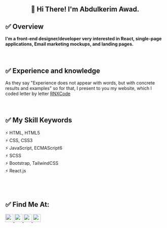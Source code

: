 <h2 align="center">👋 Hi There! I'm Abdulkerim Awad.</h2>  

<h2>✅ Overview</h2>
<strong>I'm a front-end designer/developer very interested in React, single-page applications, Email marketing mockups, and landing pages.</strong>
<br/>
<br/>
<br/>

<h2>✅ Experience and knowledge</h2>
 As they say "Experience does not appear with words, but with concrete results and examples" so for that, I present to you my website, which I coded letter by letter <a href='https://rnxcode.com'><span>RNX</span>Code</a>
 <br/>
 <br/>
 <br/>

<h2>✅ My Skill Keywords</h2>
⚡ HTML, HTML5 <br/>
⚡ CSS, CSS3 <br/>
⚡ JavaScript, ECMAScript6 <br/>
⚡ SCSS <br/>
⚡ Bootstrap, TailwindCSS <br/>
⚡ React.js <br/>
<br/>
<br/>
<br/>

<h2>✅ Find Me At:</h2>
<div>
    <a href="https://www.linkedin.com/in/abdulkerim-awad-92652321a/">
        <img src="https://img.shields.io/badge/linkedin-%230077B5.svg?&style=for-the-badge&logo=linkedin&logoColor=white" height=25>
    </a>
 
  <a href="https://stackoverflow.com/users/14137474/abdulkerim">
        <img src="https://img.shields.io/badge/Stack_Overflow-FE7A16?style=for-the-badge&logo=stack-overflow&logoColor=white" height=25>
    </a>
 <a href="https://codepen.io/abdulkarim-awad">
        <img src="https://img.shields.io/badge/Codepen-000000?style=for-the-badge&logo=codepen&logoColor=white" height=25>
    </a>
    <a href="https://www.codewars.com/users/AbdulkerimAwad">
        <img src="https://img.shields.io/badge/Codewars-B1361E?style=for-the-badge&logo=Codewars&logoColor=white" height=25>
    </a>
    
</div>
